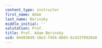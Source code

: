 ```yaml
---
content_type: instructor
first_name: Adam
last_name: Berinsky
middle_initial: ''
salutation: Prof.
title: Prof. Adam Berinsky
uid: 04493049-18e3-f456-8683-6c433f9920a9
---
```


